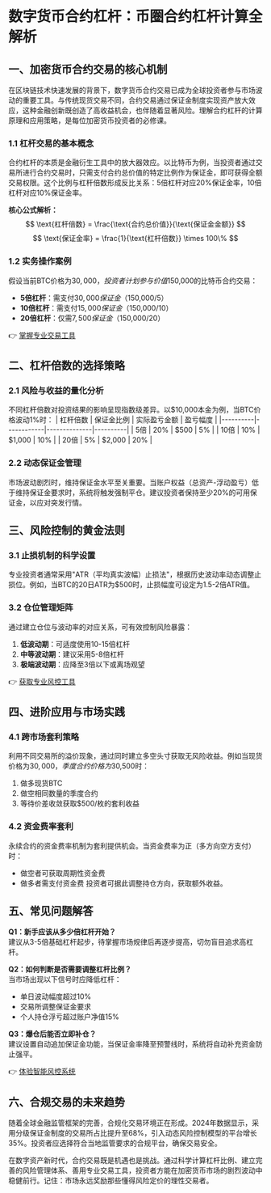 # 数字货币合约杠杆：币圈合约杠杆计算全解析

## 一、加密货币合约交易的核心机制
在区块链技术快速发展的背景下，数字货币合约交易已成为全球投资者参与市场波动的重要工具。与传统现货交易不同，合约交易通过保证金制度实现资产放大效应，这种金融创新既创造了高收益机会，也伴随着显著风险。理解合约杠杆的计算原理和应用策略，是每位加密货币投资者的必修课。

### 1.1 杠杆交易的基本概念
合约杠杆的本质是金融衍生工具中的放大器效应。以比特币为例，当投资者通过交易所进行合约交易时，只需支付合约总价值的特定比例作为保证金，即可获得全额交易权限。这个比例与杠杆倍数形成反比关系：5倍杠杆对应20%保证金率，10倍杠杆对应10%保证金率。

**核心公式解析：**
$$ \text{杠杆倍数} = \frac{\text{合约总价值}}{\text{保证金金额}} $$
$$ \text{保证金率} = \frac{1}{\text{杠杆倍数}} \times 100\% $$

### 1.2 实务操作案例
假设当前BTC价格为$30,000，投资者计划参与价值$150,000的比特币合约交易：
- **5倍杠杆**：需支付$30,000保证金（$150,000/5）
- **10倍杠杆**：需支付$15,000保证金（$150,000/10）
- **20倍杠杆**：仅需$7,500保证金（$150,000/20）

👉 [掌握专业交易工具](https://bit.ly/okx_welcome)

## 二、杠杆倍数的选择策略
### 2.1 风险与收益的量化分析
不同杠杆倍数对投资结果的影响呈现指数级差异。以$10,000本金为例，当BTC价格波动1%时：
| 杠杆倍数 | 保证金比例 | 实际盈亏金额 | 盈亏幅度 |
|----------|------------|--------------|----------|
| 5倍      | 20%        | $500         | 5%       |
| 10倍     | 10%        | $1,000       | 10%      |
| 20倍     | 5%         | $2,000       | 20%      |

### 2.2 动态保证金管理
市场波动剧烈时，维持保证金水平至关重要。当账户权益（总资产-浮动盈亏）低于维持保证金要求时，系统将触发强制平仓。建议投资者保持至少20%的可用保证金，以应对突发行情。

## 三、风险控制的黄金法则
### 3.1 止损机制的科学设置
专业投资者通常采用"ATR（平均真实波幅）止损法"，根据历史波动率动态调整止损位。例如，当BTC的20日ATR为$500时，止损幅度可设定为1.5-2倍ATR值。

### 3.2 仓位管理矩阵
通过建立仓位与波动率的对应关系，可有效控制风险暴露：
1. **低波动期**：可适度使用10-15倍杠杆
2. **中等波动期**：建议采用5-8倍杠杆
3. **极端波动期**：应降至3倍以下或离场观望

👉 [获取专业风控工具](https://bit.ly/okx_welcome)

## 四、进阶应用与市场实践
### 4.1 跨市场套利策略
利用不同交易所的溢价现象，通过同时建立多空头寸获取无风险收益。例如当现货价格为$30,000，季度合约价格为$30,500时：
1. 做多现货BTC
2. 做空相同数量的季度合约
3. 等待价差收敛获取$500/枚的套利收益

### 4.2 资金费率套利
永续合约的资金费率机制为套利提供机会。当资金费率为正（多方向空方支付）时：
- 做空者可获取周期性资金费
- 做多者需支付资金费
投资者可据此调整持仓方向，获取额外收益。

## 五、常见问题解答
**Q1：新手应该从多少倍杠杆开始？**  
建议从3-5倍基础杠杆起步，待掌握市场规律后再逐步提高，切勿盲目追求高杠杆。

**Q2：如何判断是否需要调整杠杆比例？**  
当市场出现以下信号时应降低杠杆：  
- 单日波动幅度超过10%  
- 交易所调整保证金要求  
- 个人持仓浮亏超过账户净值15%

**Q3：爆仓后能否立即补仓？**  
建议设置自动追加保证金功能，当保证金率降至预警线时，系统将自动补充资金防止强平。

👉 [体验智能风控系统](https://bit.ly/okx_welcome)

## 六、合规交易的未来趋势
随着全球金融监管框架的完善，合规化交易环境正在形成。2024年数据显示，采用分级保证金制度的交易所占比提升至68%，引入动态风险控制模型的平台增长35%。投资者应选择符合当地监管要求的合规平台，确保交易安全。

在数字资产新时代，合约交易既是机遇也是挑战。通过科学计算杠杆比例、建立完善的风险管理体系、善用专业交易工具，投资者方能在加密货币市场的剧烈波动中稳健前行。记住：市场永远奖励那些懂得风险定价的理性交易者。
